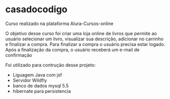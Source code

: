# casadocodigo

Curso realizado na plataforma Alura-Cursos-online

O objetivo desse curso foi criar uma loja online de livros que permite ao usuário selecionar um livro, visualizar sua descrição, adicionar no carrinho e finalizar a compra. Para finalizar a compra o usuário precisa estar logado. Após a finalização da compra, o usuário receberá um e-mail de confirmação

Foi utilizado para contrução desse projeto:

- Liguagem Java com jsf
- Servidor Wildfly
- banco de dados mysql 5.5
- hibernate para persistencia
